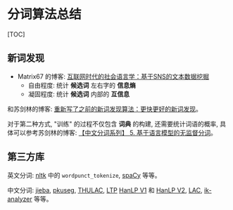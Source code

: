 
# 分词算法总结

[TOC]

## 新词发现

+ Matrix67 的博客: [互联网时代的社会语言学：基于SNS的文本数据挖掘](http://www.matrix67.com/blog/archives/5044)
  + 自由程度: 统计 **候选词** 左右字的 **信息熵**
  + 凝固程度: 统计 **候选词** 内部的 **互信息**

和苏剑林的博客: [重新写了之前的新词发现算法：更快更好的新词发现](https://spaces.ac.cn/archives/6920)。

对于第二种方式, "训练" 的过程不仅包含 **词典** 的构建, 还需要统计词语的概率, 具体可以参考苏剑林的博客: [【中文分词系列】 5. 基于语言模型的无监督分词](https://spaces.ac.cn/archives/3956)。

## 第三方库

英文分词: [nltk](https://github.com/nltk/nltk) 中的 `wordpunct_tokenize`, [spaCy](https://github.com/explosion/spaCy) 等等。

中文分词: [jieba](https://github.com/fxsjy/jieba), [pkuseg](https://github.com/lancopku/pkuseg-python), [THULAC](http://thulac.thunlp.org/), [LTP](https://github.com/HIT-SCIR/ltp) [HanLP V1](https://github.com/hankcs/HanLP/tree/v1.8.4) 和 [HanLP V2](https://github.com/hankcs/HanLP), [LAC](https://github.com/baidu/lac), [ik-analyzer](https://code.google.com/archive/p/ik-analyzer/) 等等。
